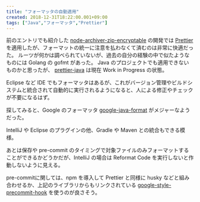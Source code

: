 ```yaml
---
title: "フォーマッタの自動適用"
created: 2018-12-31T18:22:00.001+09:00
tags: ["Java","フォーマッタ","Prettier"]
---
```

前のエントリでも紹介した [node-archiver-zip-encryptable](https://github.com/ksoichiro/node-archiver-zip-encryptable) の開発では [Prettier](https://prettier.io) を適用したが、フォーマットの統一に注意を払わなくて済むのは非常に快適だった。
ルーツが何かは調べられていないが、過去の自分の経験の中で似たようなものには Golang の gofmt があった。
Java のプロジェクトでも適用できないものかと思ったが、 [prettier-java](https://github.com/jhipster/prettier-java) は現在 Work in Progress の状態。
<!--more-->
Eclipse など IDE でもフォーマッタはあるが、これがバージョン管理やビルドシステムと統合されて自動的に実行されるようになると、人による修正やチェックが不要になるはず。

探してみると、Google のフォーマッタ [google-java-format](https://github.com/google/google-java-format/blob/master/README.md) がメジャーなようだった。

IntelliJ や Eclipse のプラグインの他、Gradle や Maven との統合もできる模様。

あとは保存や pre-commit のタイミングで対象ファイルのみフォーマットすることができるかどうかだが、IntelliJ の場合は Reformat Code を実行しないと作動しないように見える。

pre-commitに関しては、npm を導入して Prettier と同様に husky などと組み合わせるか、上記のライブラリからもリンクされている [google-style-precommit-hook](https://github.com/maltzj/google-style-precommit-hook) を使うのが良さそう。
